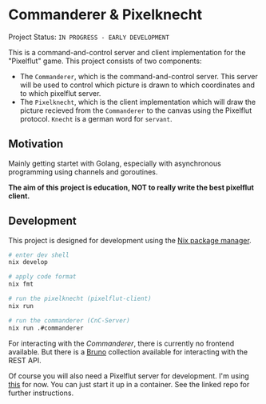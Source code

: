 # Commanderer & Pixelknecht

Project Status: `IN PROGRESS - EARLY DEVELOPMENT`

This is a command-and-control server and client implementation for the "Pixelflut" game. This project consists of two components:

- The `Commanderer`, which is the command-and-control server. This server will be used to control which picture is drawn to which coordinates and to which pixelflut server.
- The `Pixelknecht`, which is the client implementation which will draw the picture recieved from the `Commanderer` to the canvas using the Pixelflut protocol. `Knecht` is a german word for `servant`.

## Motivation

Mainly getting startet with Golang, especially with asynchronous programming using channels and goroutines.

**The aim of this project is education, NOT to really write the best pixelflut client.**

## Development

This project is designed for development using the [Nix package manager](https://nix.dev/manual/nix/2.24/).

```bash
# enter dev shell
nix develop

# apply code format
nix fmt

# run the pixelknecht (pixelflut-client)
nix run

# run the commanderer (CnC-Server)
nix run .#commanderer
```

For interacting with the _Commanderer_, there is currently no frontend available.
But there is a [Bruno](https://github.com/usebruno/bruno) collection available for interacting with the REST API.

Of course you will also need a Pixelflut server for development.
I'm using [this](https://github.com/patagonaa/pixelflut-server-dotnet) for now.
You can just start it up in a container. See the linked repo for further instructions.
